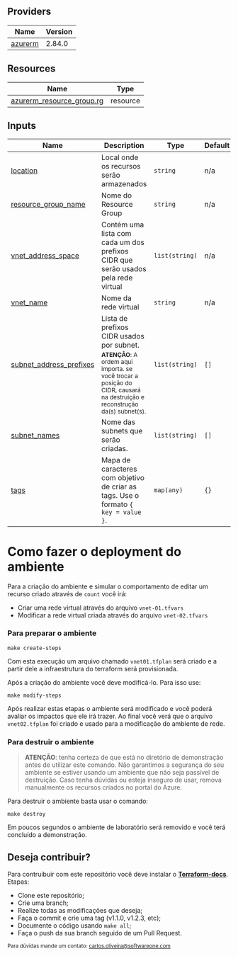 

## Providers

| Name | Version |
|------|---------|
| <a name="provider_azurerm"></a> [azurerm](#provider\_azurerm) | 2.84.0 |

## Resources

| Name | Type |
|------|------|
| [azurerm_resource_group.rg](https://registry.terraform.io/providers/hashicorp/azurerm/latest/docs/resources/resource_group) | resource |

## Inputs

| Name | Description | Type | Default | Required |
|------|-------------|------|---------|:--------:|
| <a name="input_location"></a> [location](#input\_location) | Local onde os recursos serão armazenados | `string` | n/a | yes |
| <a name="input_resource_group_name"></a> [resource\_group\_name](#input\_resource\_group\_name) | Nome do Resource Group | `string` | n/a | yes |
| <a name="input_vnet_address_space"></a> [vnet\_address\_space](#input\_vnet\_address\_space) | Contém uma lista com cada um dos prefixos CIDR que serão usados pela rede virtual | `list(string)` | n/a | yes |
| <a name="input_vnet_name"></a> [vnet\_name](#input\_vnet\_name) | Nome da rede virtual | `string` | n/a | yes |
| <a name="input_subnet_address_prefixes"></a> [subnet\_address\_prefixes](#input\_subnet\_address\_prefixes) | Lista de prefixos CIDR usados por subnet. <sub><br>**ATENÇÃO**: A ordem aqui importa. se você trocar a posição do CIDR, causará na destruição e reconstrução da(s) subnet(s).</sub> | `list(string)` | `[]` | no |
| <a name="input_subnet_names"></a> [subnet\_names](#input\_subnet\_names) | Nome das subnets que serão criadas. | `list(string)` | `[]` | no |
| <a name="input_tags"></a> [tags](#input\_tags) | Mapa de caracteres com objetivo de criar as tags. Use o formato `{ key = value }`. | `map(any)` | `{}` | no |

# Como fazer o deployment do ambiente

Para a criação do ambiente e simular o comportamento de editar um recurso criado através de `count` você irá:
- Criar uma rede virtual através do arquivo `vnet-01.tfvars`
- Modificar a rede virtual criada através do arquivo `vnet-02.tfvars`

### Para preparar o ambiente 

``` shell
make create-steps
```

Com esta execução um arquivo chamado `vnet01.tfplan` será criado e a partir dele a infraestrutura do terraform será provisionada.

Após a criação do ambiente você deve modificá-lo. Para isso use: 

``` shell
make modify-steps
```

Após realizar estas etapas o ambiente será modificado e você poderá avaliar os impactos que ele irá trazer. Ao final você verá que o arquivo `vnet02.tfplan` foi criado e usado para a modificação do ambiente de rede.

### Para destruir o ambiente
> **ATENÇÃO**: tenha certeza de que está no diretório de demonstração antes de utilizar este comando. Não garantimos a segurança do seu ambiente se estiver usando um ambiente que não seja passível de destruição. Caso tenha dúvidas ou esteja inseguro de usar, remova manualmente os recursos criados no portal do Azure.

Para destruir o ambiente basta usar o comando:
``` shell
make destroy
```

Em poucos segundos o ambiente de laboratório será removido e você terá concluído a demonstração.

## Deseja contribuir?

Para contruibuir com este repositório você deve instalar o [**Terraform-docs**](https://terraform-docs.io/user-guide/installation/).
Etapas: 
  * Clone este repositório;
  * Crie uma branch;
  * Realize todas as modificações que deseja;
  * Faça o commit e crie uma tag (v1.1.0, v1.2.3, etc);
  * Documente o código usando `make all`;
  * Faça o push da sua branch seguido de um Pull Request.

<sub>Para dúvidas mande um contato: [carlos.oliveira@softwareone.com](mailto:carlos.oliveira@softwareone.com)</sub>

